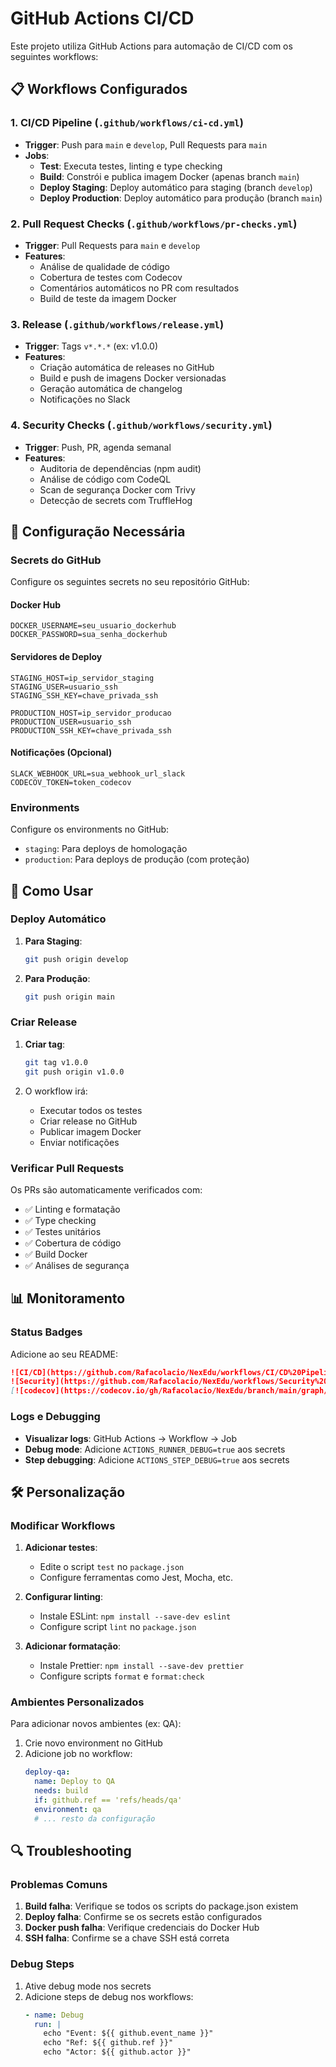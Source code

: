 # GitHub Actions CI/CD

Este projeto utiliza GitHub Actions para automação de CI/CD com os seguintes workflows:

## 📋 Workflows Configurados

### 1. **CI/CD Pipeline** (`.github/workflows/ci-cd.yml`)

- **Trigger**: Push para `main` e `develop`, Pull Requests para `main`
- **Jobs**:
  - **Test**: Executa testes, linting e type checking
  - **Build**: Constrói e publica imagem Docker (apenas branch `main`)
  - **Deploy Staging**: Deploy automático para staging (branch `develop`)
  - **Deploy Production**: Deploy automático para produção (branch `main`)

### 2. **Pull Request Checks** (`.github/workflows/pr-checks.yml`)

- **Trigger**: Pull Requests para `main` e `develop`
- **Features**:
  - Análise de qualidade de código
  - Cobertura de testes com Codecov
  - Comentários automáticos no PR com resultados
  - Build de teste da imagem Docker

### 3. **Release** (`.github/workflows/release.yml`)

- **Trigger**: Tags `v*.*.*` (ex: v1.0.0)
- **Features**:
  - Criação automática de releases no GitHub
  - Build e push de imagens Docker versionadas
  - Geração automática de changelog
  - Notificações no Slack

### 4. **Security Checks** (`.github/workflows/security.yml`)

- **Trigger**: Push, PR, agenda semanal
- **Features**:
  - Auditoria de dependências (npm audit)
  - Análise de código com CodeQL
  - Scan de segurança Docker com Trivy
  - Detecção de secrets com TruffleHog

## 🔧 Configuração Necessária

### Secrets do GitHub

Configure os seguintes secrets no seu repositório GitHub:

#### Docker Hub

```
DOCKER_USERNAME=seu_usuario_dockerhub
DOCKER_PASSWORD=sua_senha_dockerhub
```

#### Servidores de Deploy

```
STAGING_HOST=ip_servidor_staging
STAGING_USER=usuario_ssh
STAGING_SSH_KEY=chave_privada_ssh

PRODUCTION_HOST=ip_servidor_producao
PRODUCTION_USER=usuario_ssh
PRODUCTION_SSH_KEY=chave_privada_ssh
```

#### Notificações (Opcional)

```
SLACK_WEBHOOK_URL=sua_webhook_url_slack
CODECOV_TOKEN=token_codecov
```

### Environments

Configure os environments no GitHub:

- `staging`: Para deploys de homologação
- `production`: Para deploys de produção (com proteção)

## 🚀 Como Usar

### Deploy Automático

1. **Para Staging**:

   ```bash
   git push origin develop
   ```

2. **Para Produção**:
   ```bash
   git push origin main
   ```

### Criar Release

1. **Criar tag**:

   ```bash
   git tag v1.0.0
   git push origin v1.0.0
   ```

2. O workflow irá:
   - Executar todos os testes
   - Criar release no GitHub
   - Publicar imagem Docker
   - Enviar notificações

### Verificar Pull Requests

Os PRs são automaticamente verificados com:

- ✅ Linting e formatação
- ✅ Type checking
- ✅ Testes unitários
- ✅ Cobertura de código
- ✅ Build Docker
- ✅ Análises de segurança

## 📊 Monitoramento

### Status Badges

Adicione ao seu README:

```markdown
![CI/CD](https://github.com/Rafacolacio/NexEdu/workflows/CI/CD%20Pipeline/badge.svg)
![Security](https://github.com/Rafacolacio/NexEdu/workflows/Security%20Checks/badge.svg)
[![codecov](https://codecov.io/gh/Rafacolacio/NexEdu/branch/main/graph/badge.svg)](https://codecov.io/gh/Rafacolacio/NexEdu)
```

### Logs e Debugging

- **Visualizar logs**: GitHub Actions → Workflow → Job
- **Debug mode**: Adicione `ACTIONS_RUNNER_DEBUG=true` aos secrets
- **Step debugging**: Adicione `ACTIONS_STEP_DEBUG=true` aos secrets

## 🛠️ Personalização

### Modificar Workflows

1. **Adicionar testes**:
   - Edite o script `test` no `package.json`
   - Configure ferramentas como Jest, Mocha, etc.

2. **Configurar linting**:
   - Instale ESLint: `npm install --save-dev eslint`
   - Configure script `lint` no `package.json`

3. **Adicionar formatação**:
   - Instale Prettier: `npm install --save-dev prettier`
   - Configure scripts `format` e `format:check`

### Ambientes Personalizados

Para adicionar novos ambientes (ex: QA):

1. Crie novo environment no GitHub
2. Adicione job no workflow:
   ```yaml
   deploy-qa:
     name: Deploy to QA
     needs: build
     if: github.ref == 'refs/heads/qa'
     environment: qa
     # ... resto da configuração
   ```

## 🔍 Troubleshooting

### Problemas Comuns

1. **Build falha**: Verifique se todos os scripts do package.json existem
2. **Deploy falha**: Confirme se os secrets estão configurados
3. **Docker push falha**: Verifique credenciais do Docker Hub
4. **SSH falha**: Confirme se a chave SSH está correta

### Debug Steps

1. Ative debug mode nos secrets
2. Adicione steps de debug nos workflows:
   ```yaml
   - name: Debug
     run: |
       echo "Event: ${{ github.event_name }}"
       echo "Ref: ${{ github.ref }}"
       echo "Actor: ${{ github.actor }}"
   ```
